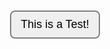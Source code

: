 <style lang="css">
    .test {
        height: 512px;
        width: 100%;

        display: flex;
        justify-content: center;
        align-items: center;
    }

    .test-button {
        padding: 10px 15px;
        font-family: Arial, sans-serif;
        font-size: 18px;
        border-radius: 8px;

        border: 2px solid grey;
    }
</style>

<script>
    function clickFunction() {
        alert("Seems like it does actually JavaScript")
    }
</script>

<div class="test">
    <button class="test-button" onclick="clickFunction()">This is a Test!</button>
</div>

<!--
**anthonyhfm/anthonyhfm** is a ✨ _special_ ✨ repository because its `README.md` (this file) appears on your GitHub profile.

Here are some ideas to get you started:

- 🔭 I’m currently working on ...
- 🌱 I’m currently learning ...
- 👯 I’m looking to collaborate on ...
- 🤔 I’m looking for help with ...
- 💬 Ask me about ...
- 📫 How to reach me: ...
- 😄 Pronouns: ...
- ⚡ Fun fact: ...
-->
